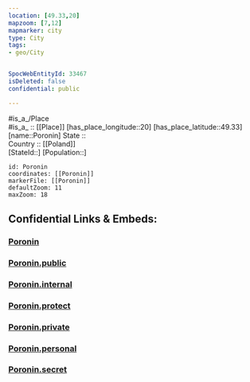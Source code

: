 ```yaml
---
location: [49.33,20] 
mapzoom: [7,12] 
mapmarker: city 
type: City
tags:
- geo/City


SpocWebEntityId: 33467
isDeleted: false
confidential: public

---
```

#is_a_/Place  
#is_a_ :: [[Place]] 
[has_place_longitude::20] 
[has_place_latitude::49.33] 
[name::Poronin] 
State ::  
Country :: [[Poland]]  
[StateId::] 
[Population::] 



```leaflet
id: Poronin
coordinates: [[Poronin]] 
markerFile: [[Poronin]] 
defaultZoom: 11 
maxZoom: 18
```


## Confidential Links & Embeds: 

### [Poronin](/_Standards/Earth/Continent/Europe/Europe~East/Poland/Provinces~Poland/Lesser_Poland/City/Poronin.md) 

### [Poronin.public](/_public/Earth/Continent/Europe/Europe~East/Poland/Provinces~Poland/Lesser_Poland/City/Poronin.public.md) 

### [Poronin.internal](/_internal/Earth/Continent/Europe/Europe~East/Poland/Provinces~Poland/Lesser_Poland/City/Poronin.internal.md) 

### [Poronin.protect](/_protect/Earth/Continent/Europe/Europe~East/Poland/Provinces~Poland/Lesser_Poland/City/Poronin.protect.md) 

### [Poronin.private](/_private/Earth/Continent/Europe/Europe~East/Poland/Provinces~Poland/Lesser_Poland/City/Poronin.private.md) 

### [Poronin.personal](/_personal/Earth/Continent/Europe/Europe~East/Poland/Provinces~Poland/Lesser_Poland/City/Poronin.personal.md) 

### [Poronin.secret](/_secret/Earth/Continent/Europe/Europe~East/Poland/Provinces~Poland/Lesser_Poland/City/Poronin.secret.md)

